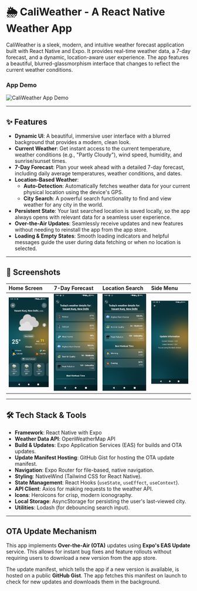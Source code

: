 # 🌦️ CaliWeather - A React Native Weather App

CaliWeather is a sleek, modern, and intuitive weather forecast application built with React Native and Expo. It provides real-time weather data, a 7-day forecast, and a dynamic, location-aware user experience. The app features a beautiful, blurred-glassmorphism interface that changes to reflect the current weather conditions.

### App Demo

![CaliWeather App Demo](./assets/demo/demo.gif)

---

## ✨ Features

-   **Dynamic UI**: A beautiful, immersive user interface with a blurred background that provides a modern, clean look.
-   **Current Weather**: Get instant access to the current temperature, weather conditions (e.g., "Partly Cloudy"), wind speed, humidity, and sunrise/sunset times.
-   **7-Day Forecast**: Plan your week ahead with a detailed 7-day forecast, including daily average temperatures, weather conditions, and dates.
-   **Location-Based Weather**:
    -   **Auto-Detection**: Automatically fetches weather data for your current physical location using the device's GPS.
    -   **City Search**: A powerful search functionality to find and view weather for any city in the world.
-   **Persistent State**: Your last searched location is saved locally, so the app always opens with relevant data for a seamless user experience.
-   **Over-the-Air Updates**: Seamlessly receive updates and new features without needing to reinstall the app from the app store.
-   **Loading & Empty States**: Smooth loading indicators and helpful messages guide the user during data fetching or when no location is selected.

---

## 📸 Screenshots

| Home Screen                                | 7-Day Forecast                               | Location Search                             | Side Menu                                  |
| :----------------------------------------- | :------------------------------------------- | :------------------------------------------ | :----------------------------------------- |
| ![Home Screen](./assets/demo/1.jpeg)       | ![7-Day Forecast](./assets/demo/2.jpeg)      | ![Location Search](./assets/demo/3.jpeg)    | ![Side Menu](./assets/demo/4.jpeg)         |

---

## 🛠️ Tech Stack & Tools

-   **Framework**: React Native with Expo
-   **Weather Data API**: OpenWeatherMap API
-   **Build & Updates**: Expo Application Services (EAS) for builds and OTA updates.
-   **Update Manifest Hosting**: GitHub Gist for hosting the OTA update manifest.
-   **Navigation**: Expo Router for file-based, native navigation.
-   **Styling**: NativeWind (Tailwind CSS for React Native).
-   **State Management**: React Hooks (`useState`, `useEffect`, `useContext`).
-   **API Client**: Axios for making requests to the weather API.
-   **Icons**: Heroicons for crisp, modern iconography.
-   **Local Storage**: AsyncStorage for persisting the user's last-viewed city.
-   **Utilities**: Lodash (for debouncing search input).

---

## OTA Update Mechanism

This app implements **Over-the-Air (OTA)** updates using **Expo's EAS Update** service. This allows for instant bug fixes and feature rollouts without requiring users to download a new version from the app store.

The update manifest, which tells the app if a new version is available, is hosted on a public **GitHub Gist**. The app fetches this manifest on launch to check for new updates and downloads them in the background.